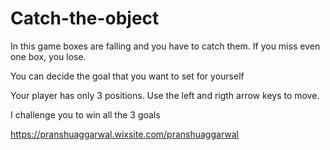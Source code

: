 # Catch-the-object

In this game boxes are falling and you have to catch them. If you miss even one box, you lose.

You can decide the goal that you want to set for yourself

Your player has only 3 positions. Use the left and rigth arrow keys to move.

I challenge you to win all the 3 goals

https://pranshuaggarwal.wixsite.com/pranshuaggarwal
